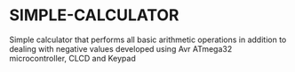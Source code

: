 # SIMPLE-CALCULATOR
Simple calculator that performs all basic arithmetic operations in addition to dealing with negative values developed using Avr ATmega32 microcontroller, CLCD and Keypad
